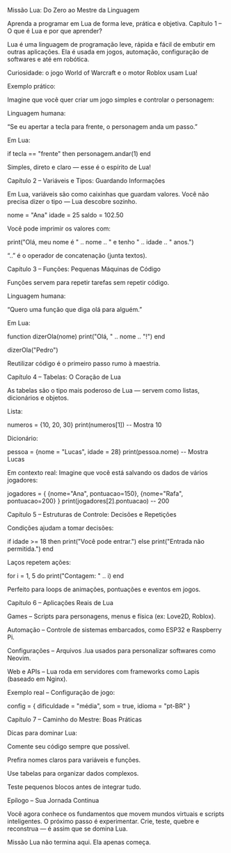 Missão Lua: Do Zero ao Mestre da Linguagem

Aprenda a programar em Lua de forma leve, prática e objetiva.
Capítulo 1 – O que é Lua e por que aprender?

Lua é uma linguagem de programação leve, rápida e fácil de embutir em outras aplicações.
Ela é usada em jogos, automação, configuração de softwares e até em robótica.

Curiosidade: o jogo World of Warcraft e o motor Roblox usam Lua!

Exemplo prático:

Imagine que você quer criar um jogo simples e controlar o personagem:

Linguagem humana:

“Se eu apertar a tecla para frente, o personagem anda um passo.”

Em Lua:

if tecla == "frente" then
    personagem.andar(1)
end

Simples, direto e claro — esse é o espírito de Lua!

Capítulo 2 – Variáveis e Tipos: Guardando Informações

Em Lua, variáveis são como caixinhas que guardam valores.
Você não precisa dizer o tipo — Lua descobre sozinho.

nome = "Ana"
idade = 25
saldo = 102.50

Você pode imprimir os valores com:

print("Olá, meu nome é " .. nome .. " e tenho " .. idade .. " anos.")


“..” é o operador de concatenação (junta textos).

Capítulo 3 – Funções: Pequenas Máquinas de Código

Funções servem para repetir tarefas sem repetir código.

Linguagem humana:

“Quero uma função que diga olá para alguém.”

Em Lua:

function dizerOla(nome)
    print("Olá, " .. nome .. "!")
end

dizerOla("Pedro")

Reutilizar código é o primeiro passo rumo à maestria.

Capítulo 4 – Tabelas: O Coração de Lua

As tabelas são o tipo mais poderoso de Lua — servem como listas, dicionários e objetos.

Lista:

numeros = {10, 20, 30}
print(numeros[1]) -- Mostra 10

Dicionário:

pessoa = {nome = "Lucas", idade = 28}
print(pessoa.nome) -- Mostra Lucas


Em contexto real:
Imagine que você está salvando os dados de vários jogadores:

jogadores = {
    {nome="Ana", pontuacao=150},
    {nome="Rafa", pontuacao=200}
}
print(jogadores[2].pontuacao) -- 200

Capítulo 5 – Estruturas de Controle: Decisões e Repetições

Condições ajudam a tomar decisões:

if idade >= 18 then
    print("Você pode entrar.")
else
    print("Entrada não permitida.")
end


Laços repetem ações:

for i = 1, 5 do
    print("Contagem: " .. i)
end

Perfeito para loops de animações, pontuações e eventos em jogos.

Capítulo 6 – Aplicações Reais de Lua

Games – Scripts para personagens, menus e física (ex: Love2D, Roblox).

Automação – Controle de sistemas embarcados, como ESP32 e Raspberry Pi.

Configurações – Arquivos .lua usados para personalizar softwares como Neovim.

Web e APIs – Lua roda em servidores com frameworks como Lapis (baseado em Nginx).

Exemplo real – Configuração de jogo:

config = {
    dificuldade = "média",
    som = true,
    idioma = "pt-BR"
}

Capítulo 7 – Caminho do Mestre: Boas Práticas

Dicas para dominar Lua:

Comente seu código sempre que possível.

Prefira nomes claros para variáveis e funções.

Use tabelas para organizar dados complexos.

Teste pequenos blocos antes de integrar tudo.

Epílogo – Sua Jornada Continua

Você agora conhece os fundamentos que movem mundos virtuais e scripts inteligentes.
O próximo passo é experimentar.
Crie, teste, quebre e reconstrua — é assim que se domina Lua.

Missão Lua não termina aqui. Ela apenas começa.
